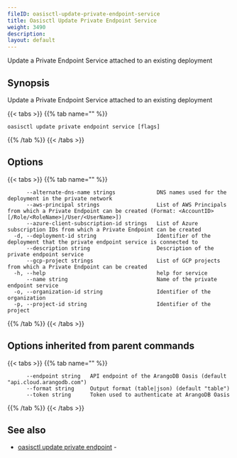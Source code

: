 ```yaml
---
fileID: oasisctl-update-private-endpoint-service
title: Oasisctl Update Private Endpoint Service
weight: 3490
description: 
layout: default
---
```

Update a Private Endpoint Service attached to an existing deployment

## Synopsis

Update a Private Endpoint Service attached to an existing deployment

{{< tabs >}}
{{% tab name="" %}}
```
oasisctl update private endpoint service [flags]
```
{{% /tab %}}
{{< /tabs >}}

## Options

{{< tabs >}}
{{% tab name="" %}}
```
      --alternate-dns-name strings             DNS names used for the deployment in the private network
      --aws-principal strings                  List of AWS Principals from which a Private Endpoint can be created (Format: <AccountID>[/Role/<RoleName>|/User/<UserName>])
      --azure-client-subscription-id strings   List of Azure subscription IDs from which a Private Endpoint can be created
  -d, --deployment-id string                   Identifier of the deployment that the private endpoint service is connected to
      --description string                     Description of the private endpoint service
      --gcp-project strings                    List of GCP projects from which a Private Endpoint can be created
  -h, --help                                   help for service
      --name string                            Name of the private endpoint service
  -o, --organization-id string                 Identifier of the organization
  -p, --project-id string                      Identifier of the project
```
{{% /tab %}}
{{< /tabs >}}

## Options inherited from parent commands

{{< tabs >}}
{{% tab name="" %}}
```
      --endpoint string   API endpoint of the ArangoDB Oasis (default "api.cloud.arangodb.com")
      --format string     Output format (table|json) (default "table")
      --token string      Token used to authenticate at ArangoDB Oasis
```
{{% /tab %}}
{{< /tabs >}}

## See also

* [oasisctl update private endpoint](oasisctl-update-private-endpoint)	 - 

